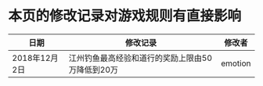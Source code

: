 # 本页的修改记录对游戏规则有直接影响

| 日期 | 修改记录 | 修改者 |
| --- | --- | --- |
| 2018年12月2日 | 江州钓鱼最高经验和道行的奖励上限由50万降低到20万 | emotion |
